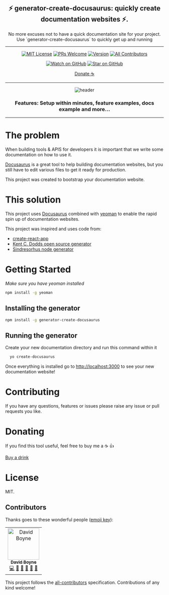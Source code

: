 <div align="center">

<h2>⚡ generator-create-docusaurus: quickly create documentation websites ⚡.</h2>
<p>No more excuses not to have a quick documentation site for your project. Use `generator-create-docusaurus` to quickly get up and running</p>

  <hr />

[![MIT License][license-badge]][license]
[![PRs Welcome][prs-badge]][prs]
[![Version][version-badge]][version]
[![All Contributors](https://img.shields.io/badge/all_contributors-1-orange.svg?style=flat-square)](#contributors)

[![Watch on GitHub][github-watch-badge]][github-watch]
[![Star on GitHub][github-star-badge]][github-star]

[Donate ☕](https://www.paypal.me/boyney123/5)

<hr />

<img alt="header" src="./images/demo.gif" />

  <h3>Features: Setup within minutes, feature examples, docs example and more...</h3>

</div>

<hr/>

# The problem

When building tools & APIS for developers it is important that we write some documentation on how to use it.

[Docusaurus](https://docusaurus.io/) is a great tool to help building documentation websites, but you still have to edit various files to get it ready for production.

This project was created to bootstrap your documentation website.

# This solution

This project uses [Docusaurus](https://docusaurus.io/) combined with [yeoman](https://yeoman.io/) to enable the rapid spin up of documentation websites.

This project was inspired and uses code from:

- [create-react-app](https://github.com/facebook/create-react-app)
- [Kent C. Dodds open source generator](https://github.com/kentcdodds/generator-kcd-oss)
- [Sindresorhus node generator](https://github.com/sindresorhus/generator-nm)

# Getting Started

_Make sure you have yeoman installed_

```sh
npm install -g yeoman
```

## Installing the generator

```sh
npm install -g generator-create-docusaurus
```

## Running the generator

Create your new documentation directory and run this command within it

```sh
  yo create-docusaurus
```

Once everything is installed go to [http://localhost:3000](http://localhost:3000) to see your new documentation website!

# Contributing

If you have any questions, features or issues please raise any issue or pull requests you like.

[license-badge]: https://img.shields.io/github/license/boyney123/generator-create-docusaurus.svg?color=yellow
[license]: https://github.com/boyney123/generator-create-docusaurus/blob/master/LICENSE
[prs-badge]: https://img.shields.io/badge/PRs-welcome-brightgreen.svg?style=flat-square
[prs]: http://makeapullrequest.com
[version-badge]: https://img.shields.io/npm/v/generator-create-docusaurus.svg?color=green
[version]: https://www.npmjs.com/package/generator-create-docusaurus
[github-watch-badge]: https://img.shields.io/github/watchers/boyney123/generator-create-docusaurus.svg?style=social
[github-watch]: https://github.com/boyney123/generator-create-docusaurus/watchers
[github-star-badge]: https://img.shields.io/github/stars/boyney123/generator-create-docusaurus.svg?style=social
[github-star]: https://github.com/boyney123/generator-create-docusaurus/stargazers

# Donating

If you find this tool useful, feel free to buy me a ☕ 👍

[Buy a drink](https://www.paypal.me/boyney123/5)

# License

MIT.

## Contributors

Thanks goes to these wonderful people ([emoji key](https://allcontributors.org/docs/en/emoji-key)):

<!-- ALL-CONTRIBUTORS-LIST:START - Do not remove or modify this section -->
<!-- prettier-ignore -->
<table><tr><td align="center"><a href="https://medium.com/@boyney123"><img src="https://avatars1.githubusercontent.com/u/3268013?v=4" width="100px;" alt="David Boyne"/><br /><sub><b>David Boyne</b></sub></a><br /><a href="https://github.com/boyney123/mockit/commits?author=boyney123" title="Code">💻</a> <a href="https://github.com/boyney123/mockit/commits?author=boyney123" title="Documentation">📖</a> <a href="#design-boyney123" title="Design">🎨</a> <a href="#ideas-boyney123" title="Ideas, Planning, & Feedback">🤔</a> <a href="#review-boyney123" title="Reviewed Pull Requests">👀</a> <a href="#tool-boyney123" title="Tools">🔧</a></td></tr></table>

<!-- ALL-CONTRIBUTORS-LIST:END -->

This project follows the [all-contributors](https://github.com/all-contributors/all-contributors) specification. Contributions of any kind welcome!
